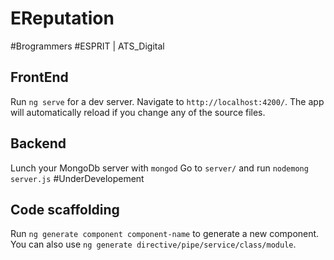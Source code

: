 # EReputation
#Brogrammers
#ESPRIT | ATS_Digital


## FrontEnd
Run `ng serve` for a dev server. Navigate to `http://localhost:4200/`. The app will automatically reload if you change any of the source files.

## Backend
Lunch your MongoDb server with `mongod` 
Go to `server/` and run `nodemong server.js` #UnderDevelopement


## Code scaffolding

Run `ng generate component component-name` to generate a new component. You can also use `ng generate directive/pipe/service/class/module`.

